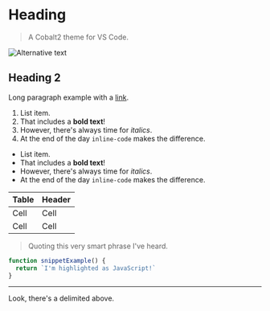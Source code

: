 # Heading

> A Cobalt2 theme for VS Code.

![Alternative text](image/path.png)

## Heading 2

Long paragraph example with a [link](https://github.com).

1. List item.
1. That includes a **bold text**!
1. However, there's always time for _italics_.
1. At the end of the day `inline-code` makes the difference.

- List item.
- That includes a **bold text**!
- However, there's always time for _italics_.
- At the end of the day `inline-code` makes the difference.

| Table | Header |
| ----- | ------ |
| Cell  | Cell   |
| Cell  | Cell   |

> Quoting this very smart phrase I've heard.

```js
function snippetExample() {
  return `I'm highlighted as JavaScript!`
}
```

---

Look, there's a delimited above.

